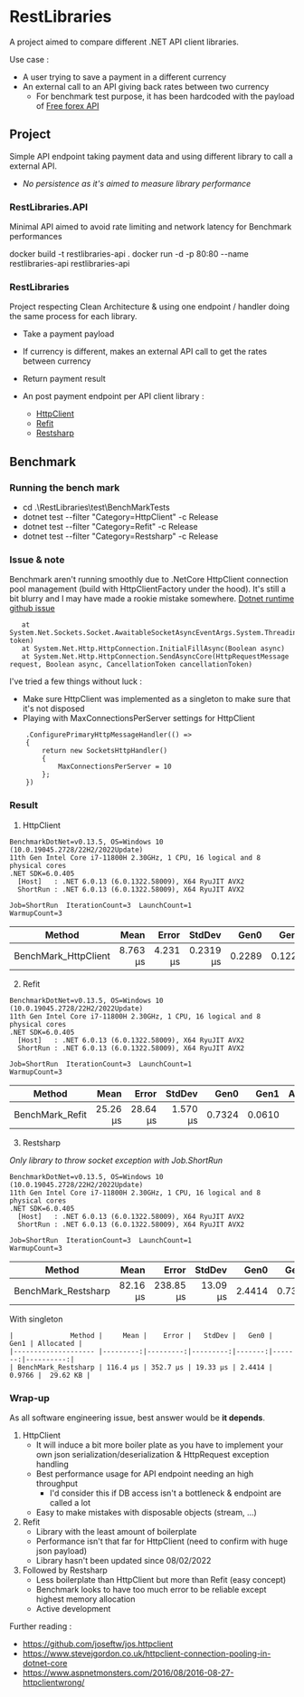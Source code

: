 # RestLibraries 

A project aimed to compare different .NET API client libraries.

Use case :
- A user trying to save a payment in a different currency
- An external call to an API giving back rates between two currency
    - For benchmark test purpose, it has been hardcoded with the payload of [Free forex API](https://www.freeforexapi.com/api/live?pairs=EURGBP)

## Project

Simple API endpoint taking payment data and using different library to call a external API. 
- *No persistence as it's aimed to measure library performance*

### RestLibraries.API

Minimal API aimed to avoid rate limiting and network latency for Benchmark performances

docker build -t restlibraries-api .
docker run -d -p 80:80 --name restlibraries-api restlibraries-api

### RestLibraries 

Project respecting Clean Architecture & using one endpoint / handler doing the same process for each library.
- Take a payment payload
- If currency is different, makes an external API call to get the rates between currency
- Return payment result

- An post payment endpoint per API client library :
    - [HttpClient](https://learn.microsoft.com/en-us/dotnet/fundamentals/networking/http/httpclient-guidelines)
    - [Refit](https://github.com/reactiveui/refit)
    - [Restsharp](https://github.com/restsharp/RestSharp)

## Benchmark

### Running the bench mark

- cd .\RestLibraries\test\BenchMarkTests
- dotnet test --filter "Category=HttpClient" -c Release
- dotnet test --filter "Category=Refit" -c Release
- dotnet test --filter "Category=Restsharp" -c Release

### Issue & note

Benchmark aren't running smoothly due to .NetCore HttpClient connection pool management (build with HttpClientFactory under the hood).
It's still a bit blurry and I may have made a rookie mistake somewhere.
[Dotnet runtime github issue](https://github.com/dotnet/runtime/issues/43764)

```
   at System.Net.Sockets.Socket.AwaitableSocketAsyncEventArgs.System.Threading.Tasks.Sources.IValueTaskSource<System.Int32>.GetResult(Int16 token)
   at System.Net.Http.HttpConnection.InitialFillAsync(Boolean async)
   at System.Net.Http.HttpConnection.SendAsyncCore(HttpRequestMessage request, Boolean async, CancellationToken cancellationToken)
```

I've tried a few things without luck :

- Make sure HttpClient was implemented as a singleton to make sure that it's not disposed
- Playing with MaxConnectionsPerServer settings for HttpClient

```
    .ConfigurePrimaryHttpMessageHandler(() =>
    {
        return new SocketsHttpHandler()
        {
            MaxConnectionsPerServer = 10
        };
    })
```

### Result 

1. HttpClient

```
BenchmarkDotNet=v0.13.5, OS=Windows 10 (10.0.19045.2728/22H2/2022Update)
11th Gen Intel Core i7-11800H 2.30GHz, 1 CPU, 16 logical and 8 physical cores
.NET SDK=6.0.405
  [Host]   : .NET 6.0.13 (6.0.1322.58009), X64 RyuJIT AVX2
  ShortRun : .NET 6.0.13 (6.0.1322.58009), X64 RyuJIT AVX2

Job=ShortRun  IterationCount=3  LaunchCount=1  
WarmupCount=3  
```

|               Method |     Mean |    Error |    StdDev |   Gen0 |   Gen1 | Allocated |
|--------------------- |---------:|---------:|----------:|-------:|-------:|----------:|
| BenchMark_HttpClient | 8.763 μs | 4.231 μs | 0.2319 μs | 0.2289 | 0.1221 |   3.18 KB |

2. Refit

```
BenchmarkDotNet=v0.13.5, OS=Windows 10 (10.0.19045.2728/22H2/2022Update)
11th Gen Intel Core i7-11800H 2.30GHz, 1 CPU, 16 logical and 8 physical cores
.NET SDK=6.0.405
  [Host]   : .NET 6.0.13 (6.0.1322.58009), X64 RyuJIT AVX2
  ShortRun : .NET 6.0.13 (6.0.1322.58009), X64 RyuJIT AVX2

Job=ShortRun  IterationCount=3  LaunchCount=1  
WarmupCount=3  
```

|          Method |     Mean |    Error |   StdDev |   Gen0 |   Gen1 | Allocated |
|---------------- |---------:|---------:|---------:|-------:|-------:|----------:|
| BenchMark_Refit | 25.26 μs | 28.64 μs | 1.570 μs | 0.7324 | 0.0610 |   9.11 KB |

3. Restsharp

*Only library to throw socket exception with Job.ShortRun*

```
BenchmarkDotNet=v0.13.5, OS=Windows 10 (10.0.19045.2728/22H2/2022Update)
11th Gen Intel Core i7-11800H 2.30GHz, 1 CPU, 16 logical and 8 physical cores
.NET SDK=6.0.405
  [Host]   : .NET 6.0.13 (6.0.1322.58009), X64 RyuJIT AVX2
  ShortRun : .NET 6.0.13 (6.0.1322.58009), X64 RyuJIT AVX2

Job=ShortRun  IterationCount=3  LaunchCount=1  
WarmupCount=3  
```
|              Method |     Mean |     Error |   StdDev |   Gen0 |   Gen1 | Allocated |
|-------------------- |---------:|----------:|---------:|-------:|-------:|----------:|
| BenchMark_Restsharp | 82.16 μs | 238.85 μs | 13.09 μs | 2.4414 | 0.7324 |  26.81 KB |


With singleton

```
|              Method |     Mean |    Error |   StdDev |   Gen0 |   Gen1 | Allocated |
|-------------------- |---------:|---------:|---------:|-------:|-------:|----------:|
| BenchMark_Restsharp | 116.4 μs | 352.7 μs | 19.33 μs | 2.4414 | 0.9766 |  29.62 KB |
```

### Wrap-up

As all software engineering issue, best answer would be **it depends**.

1. HttpClient 
    - It will induce a bit more boiler plate as you have to implement your own json serialization/deserialization & HttpRequest exception handling
    - Best performance usage for API endpoint needing an high throughput
        - I'd consider this if DB access isn't a bottleneck & endpoint are called a lot
    - Easy to make mistakes with disposable objects (stream, ...)
2. Refit
    - Library with the least amount of boilerplate
    - Performance isn't that far for HttpClient (need to confirm with huge json payload)
    - Library hasn't been updated since 08/02/2022
3. Followed by Restsharp 
    - Less boilerplate than HttpClient but more than Refit (easy concept)
    - Benchmark looks to have too much error to be reliable except highest memory allocation
    - Active development

Further reading :
- https://github.com/joseftw/jos.httpclient
- https://www.stevejgordon.co.uk/httpclient-connection-pooling-in-dotnet-core
- https://www.aspnetmonsters.com/2016/08/2016-08-27-httpclientwrong/